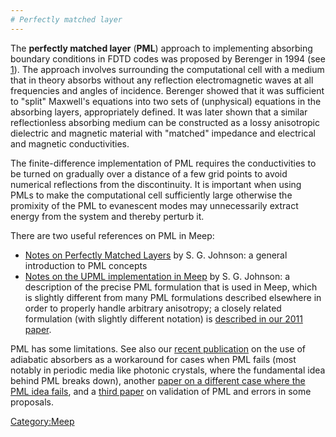 ```yaml
---
# Perfectly matched layer
---
```


The **perfectly matched layer** (**PML**) approach to implementing absorbing boundary conditions in FDTD codes was proposed by Berenger in 1994 (see [1](http://dx.doi.org/10.1006/jcph.1994.1159)). The approach involves surrounding the computational cell with a medium that in theory absorbs without any reflection electromagnetic waves at all frequencies and angles of incidence. Berenger showed that it was sufficient to "split" Maxwell's equations into two sets of (unphysical) equations in the absorbing layers, appropriately defined. It was later shown that a similar reflectionless absorbing medium can be constructed as a lossy anisotropic dielectric and magnetic material with "matched" impedance and electrical and magnetic conductivities.

The finite-difference implementation of PML requires the conductivities to be turned on gradually over a distance of a few grid points to avoid numerical reflections from the discontinuity. It is important when using PMLs to make the computational cell sufficiently large otherwise the promixity of the PML to evanescent modes may unnecessarily extract energy from the system and thereby perturb it.

There are two useful references on PML in Meep:

-   [Notes on Perfectly Matched Layers](http://math.mit.edu/~stevenj/18.369/pml.pdf) by S. G. Johnson: a general introduction to PML concepts
-   [Notes on the UPML implementation in Meep](http://ab-initio.mit.edu/meep/pml-meep.pdf) by S. G. Johnson: a description of the precise PML formulation that is used in Meep, which is slightly different from many PML formulations described elsewhere in order to properly handle arbitrary anisotropy; a closely related formulation (with slightly different notation) is [described in our 2011 paper](http://math.mit.edu/~stevenj/papers/OskooiJo11.pdf).

PML has some limitations. See also our [recent publication](http://www.opticsinfobase.org/abstract.cfm?URI=oe-16-15-11376) on the use of adiabatic absorbers as a workaround for cases when PML fails (most notably in periodic media like photonic crystals, where the fundamental idea behind PML breaks down), another [paper on a different case where the PML idea fails](http://math.mit.edu/~stevenj/papers/LohOs09.pdf), and a [third paper](http://math.mit.edu/~stevenj/papers/OskooiJo11.pdf) on validation of PML and errors in some proposals.

[Category:Meep](Meep.md)
